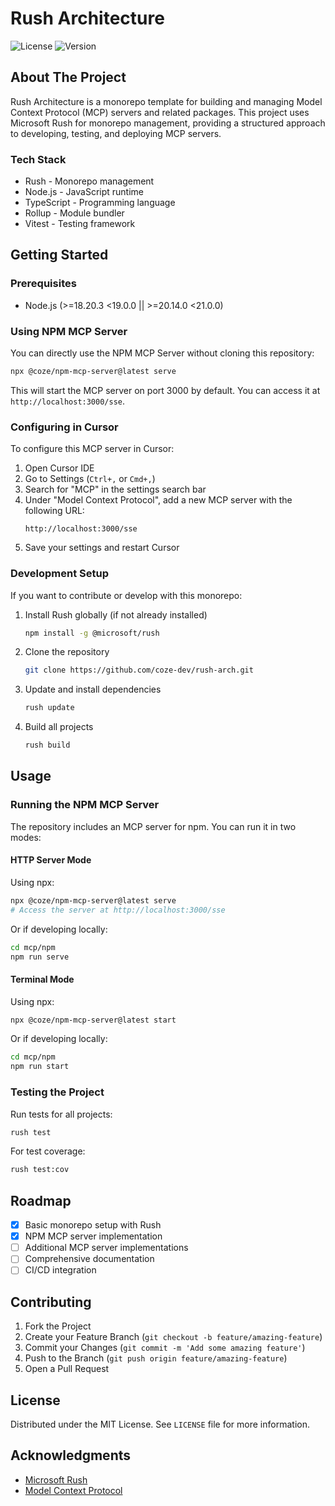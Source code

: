 # Rush Architecture

![License](https://img.shields.io/badge/License-MIT-blue.svg)
![Version](https://img.shields.io/badge/Version-0.0.1-brightgreen.svg)

## About The Project

Rush Architecture is a monorepo template for building and managing Model Context Protocol (MCP) servers and related packages. This project uses Microsoft Rush for monorepo management, providing a structured approach to developing, testing, and deploying MCP servers.

### Tech Stack

* Rush - Monorepo management
* Node.js - JavaScript runtime
* TypeScript - Programming language
* Rollup - Module bundler
* Vitest - Testing framework

## Getting Started

### Prerequisites

* Node.js (>=18.20.3 <19.0.0 || >=20.14.0 <21.0.0)

### Using NPM MCP Server

You can directly use the NPM MCP Server without cloning this repository:

```sh
npx @coze/npm-mcp-server@latest serve
```

This will start the MCP server on port 3000 by default. You can access it at `http://localhost:3000/sse`.

### Configuring in Cursor

To configure this MCP server in Cursor:

1. Open Cursor IDE
2. Go to Settings (`Ctrl+,` or `Cmd+,`)
3. Search for "MCP" in the settings search bar
4. Under "Model Context Protocol", add a new MCP server with the following URL:
   ```
   http://localhost:3000/sse
   ```
5. Save your settings and restart Cursor

### Development Setup

If you want to contribute or develop with this monorepo:

1. Install Rush globally (if not already installed)
   ```sh
   npm install -g @microsoft/rush
   ```
2. Clone the repository
   ```sh
   git clone https://github.com/coze-dev/rush-arch.git
   ```
3. Update and install dependencies
   ```sh
   rush update
   ```
4. Build all projects
   ```sh
   rush build
   ```

## Usage

### Running the NPM MCP Server

The repository includes an MCP server for npm. You can run it in two modes:

#### HTTP Server Mode
Using npx:
```sh
npx @coze/npm-mcp-server@latest serve
# Access the server at http://localhost:3000/sse
```

Or if developing locally:
```sh
cd mcp/npm
npm run serve
```

#### Terminal Mode
Using npx:
```sh
npx @coze/npm-mcp-server@latest start
```

Or if developing locally:
```sh
cd mcp/npm
npm run start
```

### Testing the Project

Run tests for all projects:
```sh
rush test
```

For test coverage:
```sh
rush test:cov
```

## Roadmap

- [x] Basic monorepo setup with Rush
- [x] NPM MCP server implementation
- [ ] Additional MCP server implementations
- [ ] Comprehensive documentation
- [ ] CI/CD integration

## Contributing

1. Fork the Project
2. Create your Feature Branch (`git checkout -b feature/amazing-feature`)
3. Commit your Changes (`git commit -m 'Add some amazing feature'`)
4. Push to the Branch (`git push origin feature/amazing-feature`)
5. Open a Pull Request

## License

Distributed under the MIT License. See `LICENSE` file for more information.

## Acknowledgments

* [Microsoft Rush](https://rushjs.io/)
* [Model Context Protocol](https://github.com/modelcontextprotocol)
